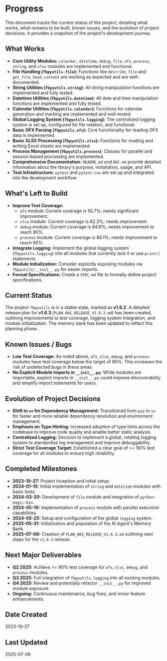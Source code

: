 # Progress

This document tracks the current status of the project, detailing what works, what remains to be built, known issues, and the evolution of project decisions. It provides a snapshot of the project's development journey.

## What Works
- **Core Utility Modules:** `calendar`, `datetime`, `debug`, `file`, `ofx`, `process`, `string`, and `xlsx` modules are implemented and functional.
- **File Handling (`fbpyutils.file`):** Functions like `describe_file` and `get_file_head_content` are working as expected and are well-documented.
- **String Utilities (`fbpyutils.string`):** All string manipulation functions are implemented and fully tested.
- **Datetime Utilities (`fbpyutils.datetime`):** All date and time manipulation functions are implemented and fully tested.
- **Calendar Utilities (`fbpyutils.calendar`):** Functions for calendar generation and marking are implemented and well-tested.
- **Global Logging System (`fbpyutils.logging`):** The centralized logging system is set up, configured for file rotation, and functional.
- **Basic OFX Parsing (`fbpyutils.ofx`):** Core functionality for reading OFX data is implemented.
- **Basic XLSX Processing (`fbpyutils.xlsx`):** Functions for reading and writing Excel sheets are implemented.
- **Process Management (`fbpyutils.process`):** Classes for parallel and session-based processing are implemented.
- **Comprehensive Documentation:** `README.md` and `DOC.md` provide detailed information about the library's purpose, installation, usage, and API.
- **Test Infrastructure:** `pytest` and `pytest-cov` are set up and integrated into the development workflow.

## What's Left to Build
- **Improve Test Coverage:**
    - `ofx` module: Current coverage is 55.7%; needs significant improvement.
    - `xlsx` module: Current coverage is 62.3%; needs improvement.
    - `debug` module: Current coverage is 84.6%; needs improvement to reach 90%.
    - `process` module: Current coverage is 86.1%; needs improvement to reach 90%.
- **Integrate Logging:** Implement the global logging system (`fbpyutils.logging`) into all modules that currently lack it or use `print()` statements.
- **Module Initialization:** Consider explicitly exposing modules via `fbpyutils/__init__.py` for easier imports.
- **Formal Specifications:** Create a `SPEC.md` file to formally define project specifications.

## Current Status
The project `fbpyutils` is in a stable state, marked as **v1.6.2**. A detailed release plan for **v1.6.3** (`PLAN_001_RELEASE_V1.6.3.md`) has been created, outlining improvements to test coverage, logging system integration, and module initialization. The memory bank has been updated to reflect this planning phase.

## Known Issues / Bugs
- **Low Test Coverage:** As noted above, `ofx`, `xlsx`, `debug`, and `process` modules have test coverage below the target of 90%. This increases the risk of undetected bugs in these areas.
- **No Explicit Module Imports in `__init__.py`:** While modules are importable, explicit imports in `__init__.py` could improve discoverability and simplify import statements for users.

## Evolution of Project Decisions
- **Shift to `uv` for Dependency Management:** Transitioned from `pip` to `uv` for faster and more reliable dependency resolution and environment management.
- **Emphasis on Type Hinting:** Increased adoption of type hints across the codebase to improve code quality and enable better static analysis.
- **Centralized Logging:** Decision to implement a global, rotating logging system to standardize log management and improve debuggability.
- **Strict Test Coverage Target:** Established a clear goal of >= 90% test coverage for all modules to ensure high reliability.

## Completed Milestones
- **2023-10-27:** Project inception and initial setup.
- **2024-01-15:** Initial implementation of `string` and `datetime` modules with basic tests.
- **2024-03-20:** Development of `file` module and integration of `python-magic-bin`.
- **2024-05-10:** Implementation of `process` module with parallel execution capabilities.
- **2024-05-25:** Setup and configuration of the global `logging` system.
- **2025-05-31:** Initialization and population of the AI Agent's Memory Bank.
- **2025-07-06:** Creation of `PLAN_001_RELEASE_V1.6.3.md` outlining next steps for the `v1.6.3` release.

## Next Major Deliverables
- **Q2 2025:** Achieve >= 90% test coverage for `ofx`, `xlsx`, `debug`, and `process` modules.
- **Q3 2025:** Full integration of `fbpyutils.logging` into all existing modules.
- **Q4 2025:** Review and potentially refactor `__init__.py` for improved module exposure.
- **Ongoing:** Continuous maintenance, bug fixes, and minor feature enhancements.

## Date Created
2023-10-27

## Last Updated
2025-07-06
